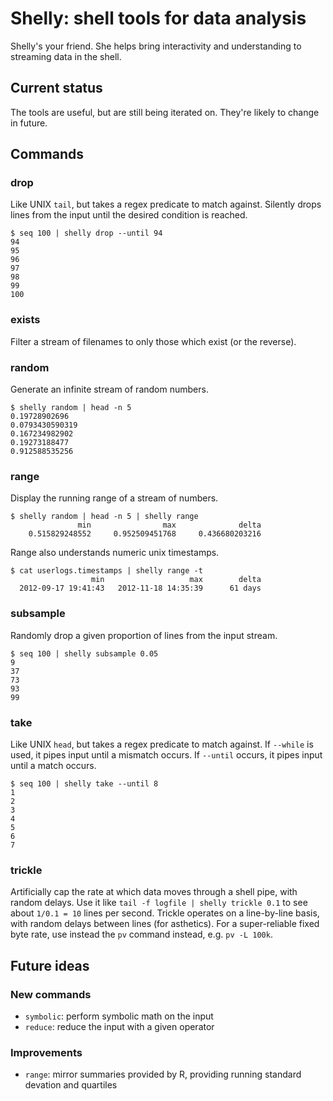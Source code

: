# Shelly: shell tools for data analysis

Shelly's your friend. She helps bring interactivity and understanding to streaming data in the shell.

## Current status

The tools are useful, but are still being iterated on. They're likely to change in future.

## Commands

### drop

Like UNIX ``tail``, but takes a regex predicate to match against. Silently drops lines from the input until the desired condition is reached.

```
$ seq 100 | shelly drop --until 94
94
95
96
97
98
99
100
```

### exists

Filter a stream of filenames to only those which exist (or the reverse).

### random

Generate an infinite stream of random numbers.

```
$ shelly random | head -n 5
0.19728902696
0.0793430590319
0.167234982902
0.19273188477
0.912588535256
```

### range

Display the running range of a stream of numbers.

```
$ shelly random | head -n 5 | shelly range
               min                max              delta
    0.515829248552     0.952509451768     0.436680203216
```

Range also understands numeric unix timestamps.

```
$ cat userlogs.timestamps | shelly range -t
                  min                   max        delta
  2012-09-17 19:41:43   2012-11-18 14:35:39      61 days
```

### subsample

Randomly drop a given proportion of lines from the input stream.

```
$ seq 100 | shelly subsample 0.05
9
37
73
93
99
```

### take

Like UNIX ``head``, but takes a regex predicate to match against. If ``--while`` is used, it pipes input until a mismatch occurs. If ``--until`` occurs, it pipes input until a match occurs.

```
$ seq 100 | shelly take --until 8
1
2
3
4
5
6
7
```

### trickle

Artificially cap the rate at which data moves through a shell pipe, with random delays. Use it like `tail -f logfile | shelly trickle 0.1` to see about `1/0.1 = 10` lines per second. Trickle operates on a line-by-line basis, with random delays between lines (for asthetics). For a super-reliable fixed byte rate, use instead the `pv` command instead, e.g. `pv -L 100k`.

## Future ideas

### New commands

- `symbolic`: perform symbolic math on the input
- `reduce`: reduce the input with a given operator

### Improvements

- `range`: mirror summaries provided by R, providing running standard devation and quartiles

